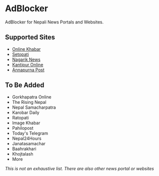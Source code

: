 # AdBlocker
AdBlocker for Nepali News Portals and Websites.

## Supported Sites 

- [Online Khabar](https://www.onlinekhabar.com/)
- [Setopati](https://www.setopati.com/)
- [Nagarik News](https://nagariknews.nagariknetwork.com/)
- [Kantipur Online](https://ekantipur.com/)
- [Annapurna Post](https://www.annapurnapost.com/)


## To Be Added

- Gorkhapatra Online
- The Rising Nepal
- Nepal Samacharpatra
- Karobar Daily
- Ratopati
- Image Khabar
- Pahilopost
- Today's Telegram
- Nepal24Hours
- Janatasamachar
- Baahrakhari
- Khojtalash
- More

*This is not an exhaustive list. There are also other news portal or websites*
